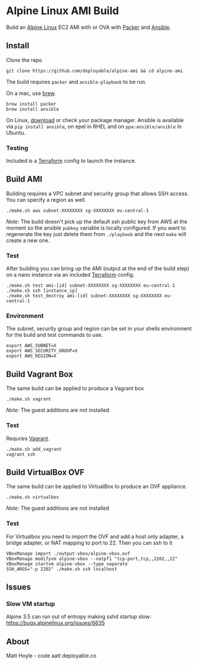 # Alpine Linux AMI Build

Build an [Alpine Linux](https://www.alpinelinux.org) EC2 AMI with or OVA
with [Packer](https://www.packer.io) and [Ansible](https://www.ansible.com).



## Install

Clone the repo

```shell
git clone https://github.com/deployable/alpine-ami && cd alpine-ami
```

The build requires `packer` and `ansible-playbook` to be run.

On a mac, use [brew](https://brew.sh).
```shell
brew install packer
brew install ansible
```

On Linux, [download](https://www.packer.io/downloads.html) or check your package 
manager. Ansible is available via `pip install ansible`, on epel in RHEL and on 
`ppa:ansible/ansible` in Ubuntu.


### Testing

Included is a [Terraform](https://terraform.io) config to launch the instance. 


## Build AMI

Building requires a VPC subnet and security group that allows SSH access.
You can specify a region as well. 

```shell
./make.sh aws subnet-XXXXXXXX sg-XXXXXXXX eu-central-1
```

_Note:_ The build doesn't pick up the default ssh public key from AWS at the moment so the 
ansible `pubkey` variable is locally configured. If you want to regenerate the key just
delete them from `./playbook` and the next `make` will create a new one.


### Test

After building you can bring up the AMI (output at the end of the build step) on a nano 
instance via an included [Terraform](https://terraform.io) config.

```shell
./make.sh test ami-[id] subnet-XXXXXXXX sg-XXXXXXXX eu-central-1
./make.sh ssh [instance_ip]
./make.sh test_destroy ami-[id] subnet-XXXXXXXX sg-XXXXXXXX eu-central-1
```


### Environment

The subnet, security group and region can be set in your shells environment for the build 
and test commands to use.

```
export AWS_SUBNET=X
export AWS_SECURITY_GROUP=X
export AWS_REGION=X
```



## Build Vagrant Box

The same build can be applied to produce a Vagrant box 

```shell
./make.sh vagrant
```
_Note:_ The guest additions are not installed


### Test

Requries [Vagrant](https://vagrantup.com).

```shell
./make.sh add_vagrant
vagrant ssh
```



## Build VirtualBox OVF

The same build can be applied to VirtualBox to produce an OVF appliance.

```shell
./make.sh virtualbox
```
_Note:_ The guest additions are not installed


### Test

For Virtualbox you need to import the OVF and add a host only adapter, a 
bridge adapter, or NAT mapping to port to 22. Then you can ssh to it

```shell
VBoxManage import ./output-vbox/alpine-vbox.ovf 
VBoxManage modifyvm alpine-vbox --natpf1 "tcp-port,tcp,,2202,,22"
VBoxManage startvm alpine-vbox --type separate
SSH_ARGS="-p 2202" ./make.sh ssh localhost
```


## Issues

### Slow VM startup

Alpine 3.5 can run out of entropy making sshd startup slow: https://bugs.alpinelinux.org/issues/6635


## About

Matt Hoyle - code aatt deployable.co
